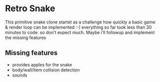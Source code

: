 # Retro Snake

This primitive snake clone startet as a challenge how quickly a basic game & render loop can be implemented :-) everything so far took less than 30 minutes to code. so don't expect much. Maybe i'll followup and implement the missing features

## Missing features

- provides apples for the snake
- body/wall/item collision detection
- sounds